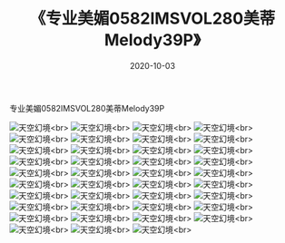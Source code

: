﻿---
layout: post
title: 《专业美媚0582IMSVOL280美蒂Melody39P》
date: 2020-10-03
img: http://photo.orgx.cf/性感/2020/专业美媚0582IMSVOL280美蒂Melody39P/000.jpg
tags: [美女,性感,泳衣]
---

专业美媚0582IMSVOL280美蒂Melody39P



![天空幻境](http://photo.orgx.cf/性感/2020/专业美媚0582IMSVOL280美蒂Melody39P/001.jpg''天空幻境'')<br>
![天空幻境](http://photo.orgx.cf/性感/2020/专业美媚0582IMSVOL280美蒂Melody39P/002.jpg''天空幻境'')<br>
![天空幻境](http://photo.orgx.cf/性感/2020/专业美媚0582IMSVOL280美蒂Melody39P/003.jpg''天空幻境'')<br>
![天空幻境](http://photo.orgx.cf/性感/2020/专业美媚0582IMSVOL280美蒂Melody39P/004.jpg''天空幻境'')<br>
![天空幻境](http://photo.orgx.cf/性感/2020/专业美媚0582IMSVOL280美蒂Melody39P/005.jpg''天空幻境'')<br>
![天空幻境](http://photo.orgx.cf/性感/2020/专业美媚0582IMSVOL280美蒂Melody39P/006.jpg''天空幻境'')<br>
![天空幻境](http://photo.orgx.cf/性感/2020/专业美媚0582IMSVOL280美蒂Melody39P/007.jpg''天空幻境'')<br>
![天空幻境](http://photo.orgx.cf/性感/2020/专业美媚0582IMSVOL280美蒂Melody39P/008.jpg''天空幻境'')<br>
![天空幻境](http://photo.orgx.cf/性感/2020/专业美媚0582IMSVOL280美蒂Melody39P/009.jpg''天空幻境'')<br>
![天空幻境](http://photo.orgx.cf/性感/2020/专业美媚0582IMSVOL280美蒂Melody39P/010.jpg''天空幻境'')<br>
![天空幻境](http://photo.orgx.cf/性感/2020/专业美媚0582IMSVOL280美蒂Melody39P/011.jpg''天空幻境'')<br>
![天空幻境](http://photo.orgx.cf/性感/2020/专业美媚0582IMSVOL280美蒂Melody39P/012.jpg''天空幻境'')<br>
![天空幻境](http://photo.orgx.cf/性感/2020/专业美媚0582IMSVOL280美蒂Melody39P/013.jpg''天空幻境'')<br>
![天空幻境](http://photo.orgx.cf/性感/2020/专业美媚0582IMSVOL280美蒂Melody39P/014.jpg''天空幻境'')<br>
![天空幻境](http://photo.orgx.cf/性感/2020/专业美媚0582IMSVOL280美蒂Melody39P/015.jpg''天空幻境'')<br>
![天空幻境](http://photo.orgx.cf/性感/2020/专业美媚0582IMSVOL280美蒂Melody39P/016.jpg''天空幻境'')<br>
![天空幻境](http://photo.orgx.cf/性感/2020/专业美媚0582IMSVOL280美蒂Melody39P/017.jpg''天空幻境'')<br>
![天空幻境](http://photo.orgx.cf/性感/2020/专业美媚0582IMSVOL280美蒂Melody39P/018.jpg''天空幻境'')<br>
![天空幻境](http://photo.orgx.cf/性感/2020/专业美媚0582IMSVOL280美蒂Melody39P/019.jpg''天空幻境'')<br>
![天空幻境](http://photo.orgx.cf/性感/2020/专业美媚0582IMSVOL280美蒂Melody39P/020.jpg''天空幻境'')<br>
![天空幻境](http://photo.orgx.cf/性感/2020/专业美媚0582IMSVOL280美蒂Melody39P/021.jpg''天空幻境'')<br>
![天空幻境](http://photo.orgx.cf/性感/2020/专业美媚0582IMSVOL280美蒂Melody39P/022.jpg''天空幻境'')<br>
![天空幻境](http://photo.orgx.cf/性感/2020/专业美媚0582IMSVOL280美蒂Melody39P/023.jpg''天空幻境'')<br>
![天空幻境](http://photo.orgx.cf/性感/2020/专业美媚0582IMSVOL280美蒂Melody39P/024.jpg''天空幻境'')<br>
![天空幻境](http://photo.orgx.cf/性感/2020/专业美媚0582IMSVOL280美蒂Melody39P/025.jpg''天空幻境'')<br>
![天空幻境](http://photo.orgx.cf/性感/2020/专业美媚0582IMSVOL280美蒂Melody39P/026.jpg''天空幻境'')<br>
![天空幻境](http://photo.orgx.cf/性感/2020/专业美媚0582IMSVOL280美蒂Melody39P/027.jpg''天空幻境'')<br>
![天空幻境](http://photo.orgx.cf/性感/2020/专业美媚0582IMSVOL280美蒂Melody39P/028.jpg''天空幻境'')<br>
![天空幻境](http://photo.orgx.cf/性感/2020/专业美媚0582IMSVOL280美蒂Melody39P/029.jpg''天空幻境'')<br>
![天空幻境](http://photo.orgx.cf/性感/2020/专业美媚0582IMSVOL280美蒂Melody39P/030.jpg''天空幻境'')<br>
![天空幻境](http://photo.orgx.cf/性感/2020/专业美媚0582IMSVOL280美蒂Melody39P/031.jpg''天空幻境'')<br>
![天空幻境](http://photo.orgx.cf/性感/2020/专业美媚0582IMSVOL280美蒂Melody39P/032.jpg''天空幻境'')<br>
![天空幻境](http://photo.orgx.cf/性感/2020/专业美媚0582IMSVOL280美蒂Melody39P/033.jpg''天空幻境'')<br>
![天空幻境](http://photo.orgx.cf/性感/2020/专业美媚0582IMSVOL280美蒂Melody39P/034.jpg''天空幻境'')<br>
![天空幻境](http://photo.orgx.cf/性感/2020/专业美媚0582IMSVOL280美蒂Melody39P/035.jpg''天空幻境'')<br>
![天空幻境](http://photo.orgx.cf/性感/2020/专业美媚0582IMSVOL280美蒂Melody39P/036.jpg''天空幻境'')<br>
![天空幻境](http://photo.orgx.cf/性感/2020/专业美媚0582IMSVOL280美蒂Melody39P/037.jpg''天空幻境'')<br>
![天空幻境](http://photo.orgx.cf/性感/2020/专业美媚0582IMSVOL280美蒂Melody39P/038.jpg''天空幻境'')<br>
![天空幻境](http://photo.orgx.cf/性感/2020/专业美媚0582IMSVOL280美蒂Melody39P/039.jpg''天空幻境'')<br>